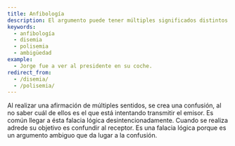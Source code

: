 ```yaml
---
title: Anfibología
description: El argumento puede tener múltiples significados distintos.
keywords:
  - anfibología
  - disemia
  - polisemia
  - ambigüedad
example:
  - Jorge fue a ver al presidente en su coche.
redirect_from:
  - /disemia/
  - /polisemia/
---
```

Al realizar una afirmación de múltiples sentidos, se crea una confusión, al no saber cuál de ellos es el que está intentando transmitir el emisor. Es común llegar a ésta falacia lógica desintencionadamente. Cuando se realiza adrede su objetivo es confundir al receptor. Es una falacia lógica porque es un argumento ambiguo que da lugar a la confusión.
